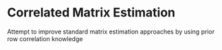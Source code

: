 # Correlated Matrix Estimation
Attempt to improve standard matrix estimation approaches by using prior row correlation knowledge
